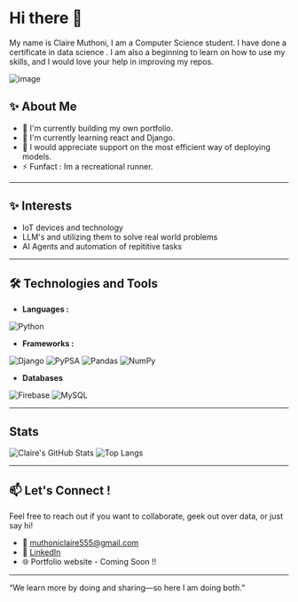# Hi there 👋
My name is Claire Muthoni, I am a Computer Science student. 
I have done a certificate in data science . I am also a beginning to learn on how to use my skills, and I would love your help in improving my repos. 

![image](https://github.com/user-attachments/assets/0ce9425a-a78e-4354-a9c0-609f4a690d0d)


## ✨ About Me 
* 🔭 I'm currently  building my own portfolio. 
* 🌱 I'm currently learning react and Django. 
* 🤔 I would appreciate support on the most efficient way of deploying models.
* ⚡ Funfact : Im a recreational runner.
*** 
## ✨ Interests 
* IoT devices and technology
* LLM's and utilizing them to solve real world problems
* AI Agents and automation of repititive tasks
***
## 🛠️ Technologies and Tools 
* **Languages :**
  
![Python](https://img.shields.io/badge/Python-3776AB?style=for-the-badge&logo=python&logoColor=white)
* **Frameworks :**
  
![Django](https://img.shields.io/badge/Django-092E20?style=for-the-badge&logo=django&logoColor=white)
![PyPSA](https://img.shields.io/badge/PyPSA-3776AB?style=for-the-badge&logo=python&logoColor=white)
![Pandas](https://img.shields.io/badge/Pandas-150458?style=for-the-badge&logo=pandas&logoColor=white)
![NumPy](https://img.shields.io/badge/NumPy-013243?style=for-the-badge&logo=numpy&logoColor=white)
* **Databases**

![Firebase](https://img.shields.io/badge/Firebase-FFCA28?style=for-the-badge&logo=firebase&logoColor=black)
![MySQL](https://img.shields.io/badge/MySQL-4479A1?style=for-the-badge&logo=mysql&logoColor=white)
*** 
## Stats 

![Claire's GitHub Stats](https://github-readme-stats.vercel.app/api?username=clairemuthoni&show_icons=true&theme=github_dark)
![Top Langs](https://github-readme-stats.vercel.app/api/top-langs/?username=clairemuthoni&layout=compact&theme=github_dark)

***

## 📫 Let's Connect !

Feel free to reach out if you want to collaborate, geek out over data, or just say hi! 

* 📧 muthoniclaire555@gmail.com
* 💼 [LinkedIn](https://www.linkedin.com/in/claire-muthoni-5322a7358/)
* 🌐 Portfolio website - Coming Soon !!

***

“We learn more by doing and sharing—so here I am doing both.”


<!--
**clairemuthoni/clairemuthoni** is a ✨ _special_ ✨ repository because its `README.md` (this file) appears on your GitHub profile.

Here are some ideas to get you started:

- 🔭 I’m currently working on ...
- 🌱 I’m currently learning ...
- 👯 I’m looking to collaborate on ...
- 🤔 I’m looking for help with ...
- 💬 Ask me about ...
- 📫 How to reach me: ...
- 😄 Pronouns: ...
- ⚡ Fun fact: ...
-->
